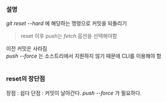 ### 설명
*git reset --hard* 에 해당하는 명령으로 커밋을 되돌리기  
> reset 이후 push는 *fetch* 옵션을 선택해야함  

이전 커밋은 사라짐  
*push --force* 는 소스트리에서 지원하지 않기 때문에 CLI를 이용해야 함
#

### reset의 장단점
장점 : 쉽다
단점 : 커밋이 날아간다. *push --force* 가 필요하다.
